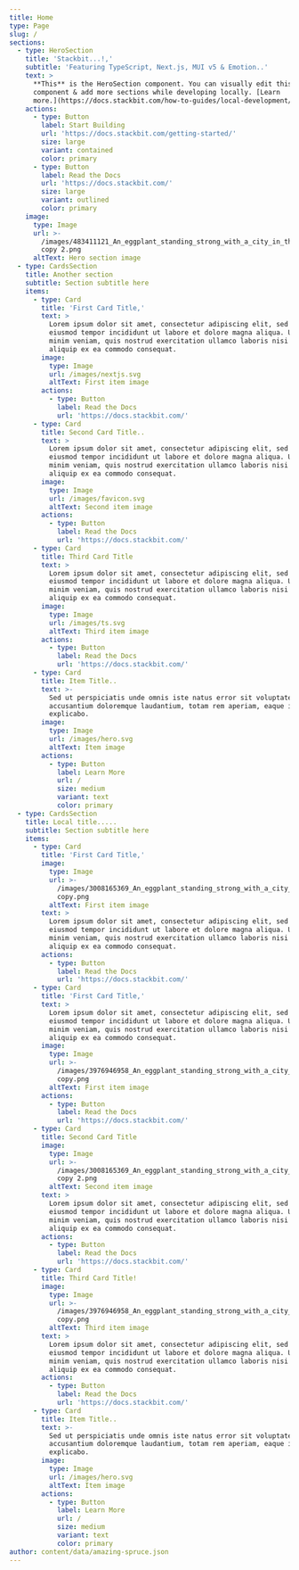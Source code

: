 ```yaml
---
title: Home
type: Page
slug: /
sections:
  - type: HeroSection
    title: 'Stackbit...!,'
    subtitle: 'Featuring TypeScript, Next.js, MUI v5 & Emotion..'
    text: >
      **This** is the HeroSection component. You can visually edit this
      component & add more sections while developing locally. [Learn
      more.](https://docs.stackbit.com/how-to-guides/local-development/)
    actions:
      - type: Button
        label: Start Building
        url: 'https://docs.stackbit.com/getting-started/'
        size: large
        variant: contained
        color: primary
      - type: Button
        label: Read the Docs
        url: 'https://docs.stackbit.com/'
        size: large
        variant: outlined
        color: primary
    image:
      type: Image
      url: >-
        /images/483411121_An_eggplant_standing_strong_with_a_city_in_the_background__concept_art__matte_painting__HQ__4k
        copy 2.png
      altText: Hero section image
  - type: CardsSection
    title: Another section
    subtitle: Section subtitle here
    items:
      - type: Card
        title: 'First Card Title,'
        text: >
          Lorem ipsum dolor sit amet, consectetur adipiscing elit, sed do
          eiusmod tempor incididunt ut labore et dolore magna aliqua. Ut enim ad
          minim veniam, quis nostrud exercitation ullamco laboris nisi ut
          aliquip ex ea commodo consequat.
        image:
          type: Image
          url: /images/nextjs.svg
          altText: First item image
        actions:
          - type: Button
            label: Read the Docs
            url: 'https://docs.stackbit.com/'
      - type: Card
        title: Second Card Title..
        text: >
          Lorem ipsum dolor sit amet, consectetur adipiscing elit, sed do
          eiusmod tempor incididunt ut labore et dolore magna aliqua. Ut enim ad
          minim veniam, quis nostrud exercitation ullamco laboris nisi ut
          aliquip ex ea commodo consequat.
        image:
          type: Image
          url: /images/favicon.svg
          altText: Second item image
        actions:
          - type: Button
            label: Read the Docs
            url: 'https://docs.stackbit.com/'
      - type: Card
        title: Third Card Title
        text: >
          Lorem ipsum dolor sit amet, consectetur adipiscing elit, sed do
          eiusmod tempor incididunt ut labore et dolore magna aliqua. Ut enim ad
          minim veniam, quis nostrud exercitation ullamco laboris nisi ut
          aliquip ex ea commodo consequat.
        image:
          type: Image
          url: /images/ts.svg
          altText: Third item image
        actions:
          - type: Button
            label: Read the Docs
            url: 'https://docs.stackbit.com/'
      - type: Card
        title: Item Title..
        text: >-
          Sed ut perspiciatis unde omnis iste natus error sit voluptatem
          accusantium doloremque laudantium, totam rem aperiam, eaque ipsa quae.
          explicabo.
        image:
          type: Image
          url: /images/hero.svg
          altText: Item image
        actions:
          - type: Button
            label: Learn More
            url: /
            size: medium
            variant: text
            color: primary
  - type: CardsSection
    title: Local title.....
    subtitle: Section subtitle here
    items:
      - type: Card
        title: 'First Card Title,'
        image:
          type: Image
          url: >-
            /images/3008165369_An_eggplant_standing_strong_with_a_city_in_the_background__concept_art__matte_painting__HQ__4k
            copy.png
          altText: First item image
        text: >
          Lorem ipsum dolor sit amet, consectetur adipiscing elit, sed do
          eiusmod tempor incididunt ut labore et dolore magna aliqua. Ut enim ad
          minim veniam, quis nostrud exercitation ullamco laboris nisi ut
          aliquip ex ea commodo consequat.
        actions:
          - type: Button
            label: Read the Docs
            url: 'https://docs.stackbit.com/'
      - type: Card
        title: 'First Card Title,'
        text: >
          Lorem ipsum dolor sit amet, consectetur adipiscing elit, sed do
          eiusmod tempor incididunt ut labore et dolore magna aliqua. Ut enim ad
          minim veniam, quis nostrud exercitation ullamco laboris nisi ut
          aliquip ex ea commodo consequat.
        image:
          type: Image
          url: >-
            /images/3976946958_An_eggplant_standing_strong_with_a_city_in_the_background__concept_art__matte_painting__HQ__4k
            copy.png
          altText: First item image
        actions:
          - type: Button
            label: Read the Docs
            url: 'https://docs.stackbit.com/'
      - type: Card
        title: Second Card Title
        image:
          type: Image
          url: >-
            /images/3008165369_An_eggplant_standing_strong_with_a_city_in_the_background__concept_art__matte_painting__HQ__4k
            copy 2.png
          altText: Second item image
        text: >
          Lorem ipsum dolor sit amet, consectetur adipiscing elit, sed do
          eiusmod tempor incididunt ut labore et dolore magna aliqua. Ut enim ad
          minim veniam, quis nostrud exercitation ullamco laboris nisi ut
          aliquip ex ea commodo consequat.
        actions:
          - type: Button
            label: Read the Docs
            url: 'https://docs.stackbit.com/'
      - type: Card
        title: Third Card Title!
        image:
          type: Image
          url: >-
            /images/3976946958_An_eggplant_standing_strong_with_a_city_in_the_background__concept_art__matte_painting__HQ__4k
            copy.png
          altText: Third item image
        text: >
          Lorem ipsum dolor sit amet, consectetur adipiscing elit, sed do
          eiusmod tempor incididunt ut labore et dolore magna aliqua. Ut enim ad
          minim veniam, quis nostrud exercitation ullamco laboris nisi ut
          aliquip ex ea commodo consequat.
        actions:
          - type: Button
            label: Read the Docs
            url: 'https://docs.stackbit.com/'
      - type: Card
        title: Item Title..
        text: >-
          Sed ut perspiciatis unde omnis iste natus error sit voluptatem
          accusantium doloremque laudantium, totam rem aperiam, eaque ipsa quae.
          explicabo.
        image:
          type: Image
          url: /images/hero.svg
          altText: Item image
        actions:
          - type: Button
            label: Learn More
            url: /
            size: medium
            variant: text
            color: primary
author: content/data/amazing-spruce.json
---
```

